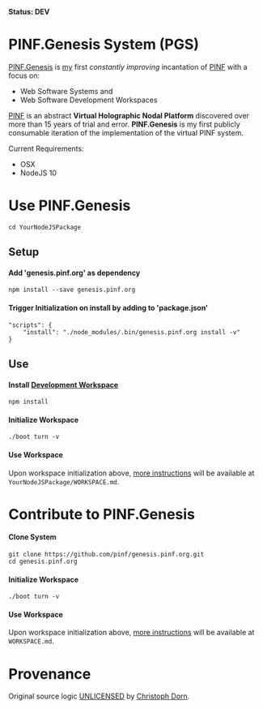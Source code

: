 **Status: DEV**

PINF.Genesis System (PGS)
=========================

[PINF.Genesis](http://genesis.pinf.org) is [my](http://christophdorn.com) first *constantly improving* incantation of [PINF](http://pinf.org) with a focus on:

  * Web Software Systems and
  * Web Software Development Workspaces

[PINF](http://pinf.org) is an abstract **Virtual Holographic Nodal Platform** discovered over more than 15 years of trial and error. **PINF.Genesis** is my first publicly consumable iteration of the implementation of the virtual PINF system.

Current Requirements:

  * OSX
  * NodeJS 10


Use PINF.Genesis
================

	cd YourNodeJSPackage

Setup
-----

#### Add 'genesis.pinf.org' as dependency

	npm install --save genesis.pinf.org

#### Trigger Initialization on install by adding to 'package.json'

	"scripts": {
		"install": "./node_modules/.bin/genesis.pinf.org install -v"
	}

Use
---

#### Install [Development Workspace](http://genesis.pinf.org)

	npm install

#### Initialize Workspace

	./boot turn -v

#### Use Workspace

Upon workspace initialization above, [more instructions](https://github.com/pinf/genesis.pinf.org/blob/master/.pgs/vortex/WORKSPACE.md) will be available at `YourNodeJSPackage/WORKSPACE.md`.


Contribute to PINF.Genesis
==========================

#### Clone System

	git clone https://github.com/pinf/genesis.pinf.org.git
	cd genesis.pinf.org

#### Initialize Workspace

	./boot turn -v

#### Use Workspace

Upon workspace initialization above, [more instructions](https://github.com/pinf/genesis.pinf.org/blob/master/.pgs/vortex/WORKSPACE.md) will be available at `WORKSPACE.md`.


Provenance
==========

Original source logic [UNLICENSED](http://unlicense.org/) by [Christoph Dorn](http://christophdorn.com).

